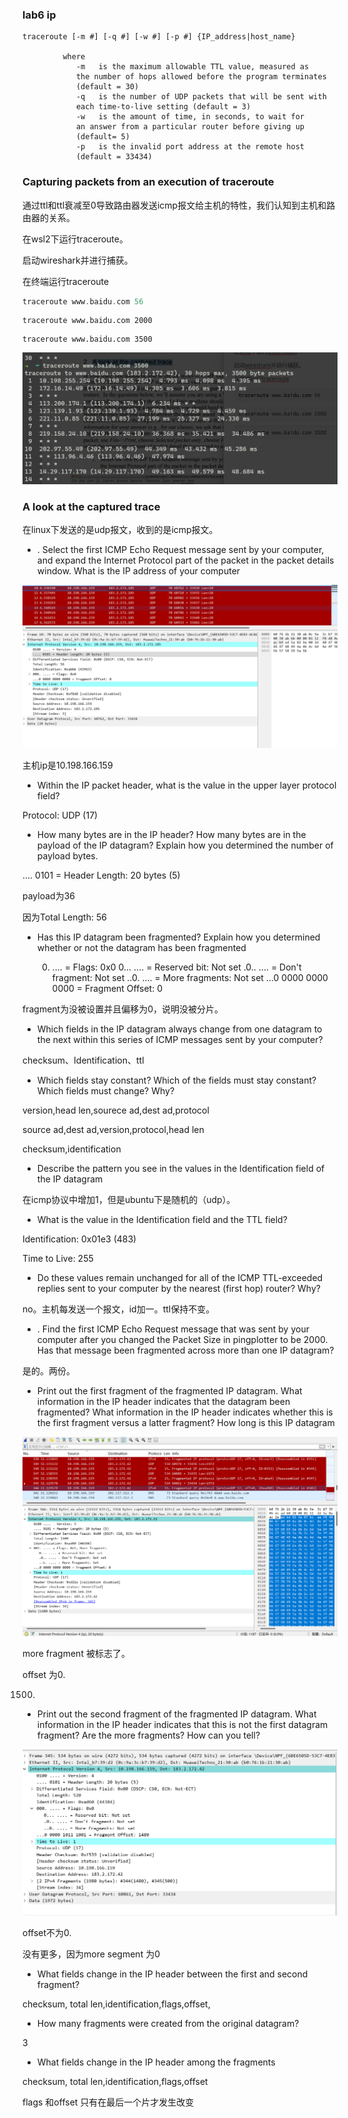 ### lab6 ip

```
traceroute [-m #] [-q #] [-w #] [-p #] {IP_address|host_name}

         where
            -m   is the maximum allowable TTL value, measured as
            the number of hops allowed before the program terminates
            (default = 30)
            -q   is the number of UDP packets that will be sent with
            each time-to-live setting (default = 3)
            -w   is the amount of time, in seconds, to wait for
            an answer from a particular router before giving up
            (default= 5)
            -p   is the invalid port address at the remote host
            (default = 33434)
```

###  Capturing packets from an execution of traceroute

通过ttl和ttl衰减至0导致路由器发送icmp报文给主机的特性，我们认知到主机和路由器的关系。

在wsl2下运行traceroute。

启动wireshark并进行捕获。

在终端运行traceroute

```c++
traceroute www.baidu.com 56
```

```
traceroute www.baidu.com 2000
```

```
traceroute www.baidu.com 3500
```

![image-20241018161155067](lab6/image-20241018161155067.png)

###  A look at the captured trace

在linux下发送的是udp报文，收到的是icmp报文。

- . Select the first ICMP Echo Request message sent by your computer, and expand  the Internet Protocol part of the packet in the packet details window. What is the IP address of your computer

![image-20241018163044931](lab6/image-20241018163044931.png)

主机ip是10.198.166.159

- Within the IP packet header, what is the value in the upper layer protocol field? 

Protocol: UDP (17)

-  How many bytes are in the IP header? How many bytes are in the payload of the  IP datagram? Explain how you determined the number of payload bytes. 

.... 0101 = Header Length: 20 bytes (5)

payload为36

因为Total Length: 56

- Has this IP datagram been fragmented? Explain how you determined whether or  not the datagram has been fragmented

    000. .... = Flags: 0x0
        0... .... = Reserved bit: Not set
        .0.. .... = Don't fragment: Not set
        ..0. .... = More fragments: Not set
    ...0 0000 0000 0000 = Fragment Offset: 0

fragment为没被设置并且偏移为0，说明没被分片。

- Which fields in the IP datagram always change from one datagram to the next  within this series of ICMP messages sent by your computer? 

checksum、Identification、ttl

-  Which fields stay constant? Which of the fields must stay constant? Which fields  must change? Why? 

version,head len,sourece ad,dest ad,protocol

source ad,dest ad,version,protocol,head len

checksum,identification

-  Describe the pattern you see in the values in the Identification field of the IP  datagram

在icmp协议中增加1，但是ubuntu下是随机的（udp）。

- What is the value in the Identification field and the TTL field? 

Identification: 0x01e3 (483)

Time to Live: 255

-  Do these values remain unchanged for all of the ICMP TTL-exceeded replies sent  to your computer by the nearest (first hop) router? Why?

no。主机每发送一个报文，id加一。ttl保持不变。

- . Find the first ICMP Echo Request message that was sent by your computer after  you changed the Packet Size in pingplotter to be 2000. Has that message been  fragmented across more than one IP datagram?

是的。两份。

- Print out the first fragment of the fragmented IP datagram. What information in  the IP header indicates that the datagram been fragmented? What information in  the IP header indicates whether this is the first fragment versus a latter fragment?  How long is this IP datagram

![image-20241018172841975](lab6/image-20241018172841975.png)

more fragment 被标志了。

offset 为0.

1500.

- Print out the second fragment of the fragmented IP datagram. What information in  the IP header indicates that this is not the first datagram fragment? Are the more  fragments? How can you tell? 

![image-20241018172959240](lab6/image-20241018172959240.png)

offset不为0.

没有更多，因为more segment 为0

-  What fields change in the IP header between the first and second fragment?

checksum, total len,identification,flags,offset,

- How many fragments were created from the original datagram?

3

- What fields change in the IP header among the fragments

checksum, total len,identification,flags,offset

flags 和offset 只有在最后一个片才发生改变
